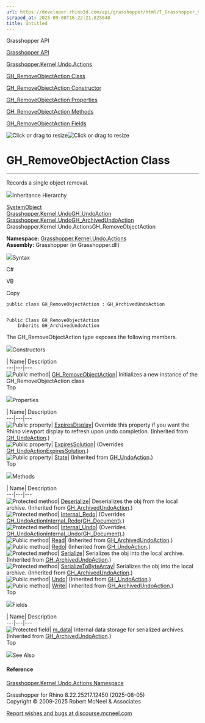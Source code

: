 ```yaml
---
url: https://developer.rhino3d.com/api/grasshopper/html/T_Grasshopper_Kernel_Undo_Actions_GH_RemoveObjectAction.htm
scraped_at: 2025-09-08T16:22:21.825048
title: Untitled
---
```


Grasshopper API

[Grasshopper API](../html/723c01da-9986-4db2-8f53-6f3a7494df75.htm
"Grasshopper API")

[Grasshopper.Kernel.Undo.Actions](../html/N_Grasshopper_Kernel_Undo_Actions.htm
"Grasshopper.Kernel.Undo.Actions")

[GH_RemoveObjectAction
Class](../html/T_Grasshopper_Kernel_Undo_Actions_GH_RemoveObjectAction.htm
"GH_RemoveObjectAction Class")

[GH_RemoveObjectAction Constructor
](../html/M_Grasshopper_Kernel_Undo_Actions_GH_RemoveObjectAction__ctor.htm
"GH_RemoveObjectAction Constructor ")

[GH_RemoveObjectAction
Properties](../html/Properties_T_Grasshopper_Kernel_Undo_Actions_GH_RemoveObjectAction.htm
"GH_RemoveObjectAction Properties")

[GH_RemoveObjectAction
Methods](../html/Methods_T_Grasshopper_Kernel_Undo_Actions_GH_RemoveObjectAction.htm
"GH_RemoveObjectAction Methods")

[GH_RemoveObjectAction
Fields](../html/Fields_T_Grasshopper_Kernel_Undo_Actions_GH_RemoveObjectAction.htm
"GH_RemoveObjectAction Fields")

![Click or drag to resize](../icons/TocOpen.gif)![Click or drag to
resize](../icons/TocClose.gif)

# GH_RemoveObjectAction Class  
  
---  
  
Records a single object removal.

![](../icons/SectionExpanded.png)Inheritance Hierarchy

[SystemObject](https://docs.microsoft.com/dotnet/api/system.object)  
[Grasshopper.Kernel.UndoGH_UndoAction](T_Grasshopper_Kernel_Undo_GH_UndoAction.htm)  
[Grasshopper.Kernel.UndoGH_ArchivedUndoAction](T_Grasshopper_Kernel_Undo_GH_ArchivedUndoAction.htm)  
Grasshopper.Kernel.Undo.ActionsGH_RemoveObjectAction  

**Namespace:**
[Grasshopper.Kernel.Undo.Actions](N_Grasshopper_Kernel_Undo_Actions.htm)  
**Assembly:** Grasshopper (in Grasshopper.dll)

![](../icons/SectionExpanded.png)Syntax

C#

VB

Copy

    
    
    public class GH_RemoveObjectAction : GH_ArchivedUndoAction
    
    
    Public Class GH_RemoveObjectAction
    	Inherits GH_ArchivedUndoAction

The GH_RemoveObjectAction type exposes the following members.

![](../icons/SectionExpanded.png)Constructors

| Name| Description  
---|---|---  
![Public method](../icons/pubmethod.gif)|
[GH_RemoveObjectAction](M_Grasshopper_Kernel_Undo_Actions_GH_RemoveObjectAction__ctor.htm)|
Initializes a new instance of the GH_RemoveObjectAction class  
Top

![](../icons/SectionExpanded.png)Properties

| Name| Description  
---|---|---  
![Public property](../icons/pubproperty.gif)|
[ExpiresDisplay](P_Grasshopper_Kernel_Undo_GH_UndoAction_ExpiresDisplay.htm)|
Override this property if you want the Rhino viewport display to refresh upon
undo completion.  (Inherited from
[GH_UndoAction](T_Grasshopper_Kernel_Undo_GH_UndoAction.htm).)  
![Public property](../icons/pubproperty.gif)|
[ExpiresSolution](P_Grasshopper_Kernel_Undo_Actions_GH_RemoveObjectAction_ExpiresSolution.htm)|
(Overrides
[GH_UndoActionExpiresSolution](P_Grasshopper_Kernel_Undo_GH_UndoAction_ExpiresSolution.htm).)  
![Public property](../icons/pubproperty.gif)|
[State](P_Grasshopper_Kernel_Undo_GH_UndoAction_State.htm)|  (Inherited from
[GH_UndoAction](T_Grasshopper_Kernel_Undo_GH_UndoAction.htm).)  
Top

![](../icons/SectionExpanded.png)Methods

| Name| Description  
---|---|---  
![Protected method](../icons/protmethod.gif)|
[Deserialize](M_Grasshopper_Kernel_Undo_GH_ArchivedUndoAction_Deserialize.htm)|
Deserializes the obj from the local archive.  (Inherited from
[GH_ArchivedUndoAction](T_Grasshopper_Kernel_Undo_GH_ArchivedUndoAction.htm).)  
![Protected method](../icons/protmethod.gif)|
[Internal_Redo](M_Grasshopper_Kernel_Undo_Actions_GH_RemoveObjectAction_Internal_Redo.htm)|
(Overrides
[GH_UndoActionInternal_Redo(GH_Document)](M_Grasshopper_Kernel_Undo_GH_UndoAction_Internal_Redo.htm).)  
![Protected method](../icons/protmethod.gif)|
[Internal_Undo](M_Grasshopper_Kernel_Undo_Actions_GH_RemoveObjectAction_Internal_Undo.htm)|
(Overrides
[GH_UndoActionInternal_Undo(GH_Document)](M_Grasshopper_Kernel_Undo_GH_UndoAction_Internal_Undo.htm).)  
![Public method](../icons/pubmethod.gif)|
[Read](M_Grasshopper_Kernel_Undo_GH_ArchivedUndoAction_Read.htm)|  (Inherited
from
[GH_ArchivedUndoAction](T_Grasshopper_Kernel_Undo_GH_ArchivedUndoAction.htm).)  
![Public method](../icons/pubmethod.gif)|
[Redo](M_Grasshopper_Kernel_Undo_GH_UndoAction_Redo.htm)|  (Inherited from
[GH_UndoAction](T_Grasshopper_Kernel_Undo_GH_UndoAction.htm).)  
![Protected method](../icons/protmethod.gif)|
[Serialize](M_Grasshopper_Kernel_Undo_GH_ArchivedUndoAction_Serialize.htm)|
Serializes the obj into the local archive.  (Inherited from
[GH_ArchivedUndoAction](T_Grasshopper_Kernel_Undo_GH_ArchivedUndoAction.htm).)  
![Protected method](../icons/protmethod.gif)|
[SerializeToByteArray](M_Grasshopper_Kernel_Undo_GH_ArchivedUndoAction_SerializeToByteArray.htm)|
Serializes the obj into the local archive.  (Inherited from
[GH_ArchivedUndoAction](T_Grasshopper_Kernel_Undo_GH_ArchivedUndoAction.htm).)  
![Public method](../icons/pubmethod.gif)|
[Undo](M_Grasshopper_Kernel_Undo_GH_UndoAction_Undo.htm)|  (Inherited from
[GH_UndoAction](T_Grasshopper_Kernel_Undo_GH_UndoAction.htm).)  
![Public method](../icons/pubmethod.gif)|
[Write](M_Grasshopper_Kernel_Undo_GH_ArchivedUndoAction_Write.htm)|
(Inherited from
[GH_ArchivedUndoAction](T_Grasshopper_Kernel_Undo_GH_ArchivedUndoAction.htm).)  
Top

![](../icons/SectionExpanded.png)Fields

| Name| Description  
---|---|---  
![Protected field](../icons/protfield.gif)|
[m_data](F_Grasshopper_Kernel_Undo_GH_ArchivedUndoAction_m_data.htm)|
Internal data storage for serialized archives.  (Inherited from
[GH_ArchivedUndoAction](T_Grasshopper_Kernel_Undo_GH_ArchivedUndoAction.htm).)  
Top

![](../icons/SectionExpanded.png)See Also

#### Reference

[Grasshopper.Kernel.Undo.Actions
Namespace](N_Grasshopper_Kernel_Undo_Actions.htm)

Grasshopper for Rhino 8.22.25217.12450 (2025-08-05)  
Copyright © 2009-2025 Robert McNeel & Associates

[Report wishes and bugs at
discourse.mcneel.com](https://discourse.mcneel.com/c/grasshopper)

